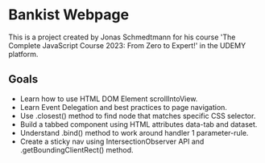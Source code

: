 # Bankist Webpage

This is a project created by Jonas Schmedtmann for his course 'The Complete JavaScript Course 2023: From Zero to Expert!' in the UDEMY platform.

## Goals

- Learn how to use HTML DOM Element scrollIntoView.
- Learn Event Delegation and best practices to page navigation.
- Use .closest() method to find node that matches specific CSS selector.
- Build a tabbed component using HTML attributes data-tab and dataset.
- Understand .bind() method to work around handler 1 parameter-rule.
- Create a sticky nav using IntersectionObserver API and .getBoundingClientRect() method.
